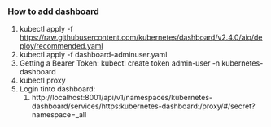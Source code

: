 ### How to add dashboard
1. kubectl apply -f https://raw.githubusercontent.com/kubernetes/dashboard/v2.4.0/aio/deploy/recommended.yaml
2. kubectl apply -f dashboard-adminuser.yaml
3. Getting a Bearer Token: 
   kubectl create token admin-user -n kubernetes-dashboard
4. kubectl proxy 
5. Login tinto dashboard:
   1. http://localhost:8001/api/v1/namespaces/kubernetes-dashboard/services/https:kubernetes-dashboard:/proxy/#/secret?namespace=_all
